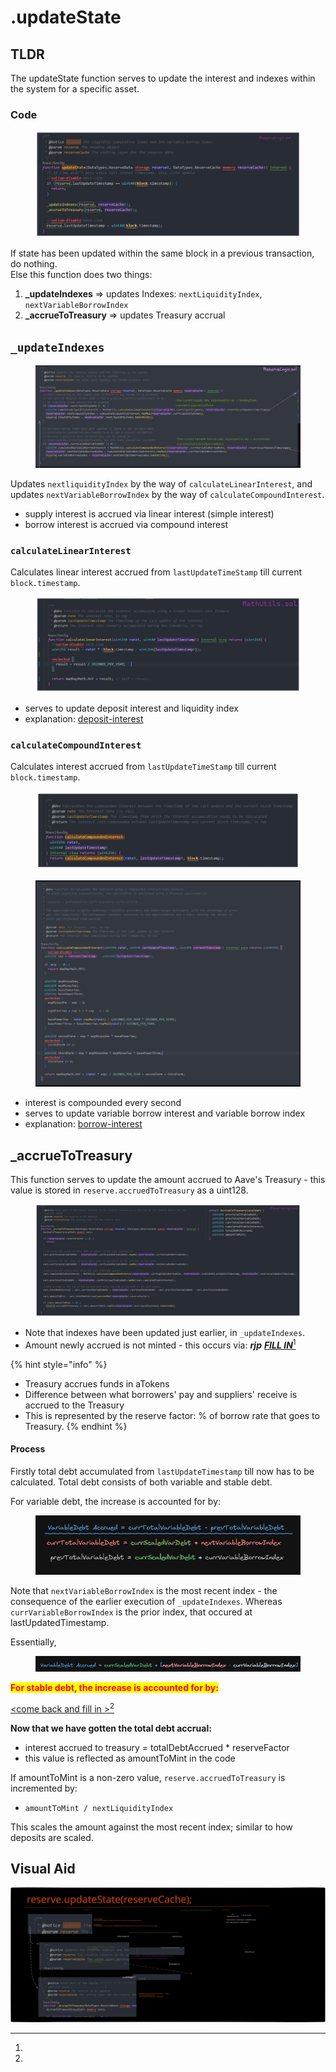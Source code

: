 # .updateState

## TLDR

The updateState function serves to update the interest and indexes within the system for a specific asset.

### Code

<figure><img src="../../.gitbook/assets/image (126).png" alt=""><figcaption></figcaption></figure>

If state has been updated within the same block in a previous transaction, do nothing. \
Else this function does two things:

1. **\_updateIndexes** => updates Indexes: `nextLiquidityIndex`, `nextVariableBorrowIndex`
2. **\_accrueToTreasury** => updates Treasury accrual&#x20;

## &#x20;`_updateIndexes`&#x20;

<figure><img src="../../.gitbook/assets/image (130).png" alt=""><figcaption></figcaption></figure>

Updates `nextliquidityIndex` by the way of `calculateLinearInterest`, and updates `nextVariableBorrowIndex` by the way of `calculateCompoundInterest`.

* supply interest is accrued via linear interest (simple interest)
* borrow interest is accrued via compound interest&#x20;

### `calculateLinearInterest`

Calculates linear interest accrued from `lastUpdateTimeStamp` till current `block.timestamp`.

<figure><img src="../../.gitbook/assets/image (57).png" alt=""><figcaption></figcaption></figure>

* serves to update deposit interest and liquidity index
* explanation: [deposit-interest](../../deposit-and-borrow-interest.md#deposit-interest)

### `calculateCompoundInterest`

Calculates interest accrued from `lastUpdateTimeStamp` till current `block.timestamp`.&#x20;

<figure><img src="../../.gitbook/assets/image (5) (1).png" alt=""><figcaption></figcaption></figure>

<figure><img src="../../.gitbook/assets/image (38).png" alt=""><figcaption></figcaption></figure>

* interest is compounded every second&#x20;
* serves to update variable borrow interest and variable borrow index
* explanation: [borrow-interest](../../deposit-and-borrow-interest.md#borrow-interest)

## **\_accrueToTreasury**&#x20;

This function serves to update the amount accrued to Aave's Treasury - this value is stored in `reserve.accruedToTreasury` as a uint128.

<figure><img src="../../.gitbook/assets/image (123).png" alt=""><figcaption></figcaption></figure>

* Note that indexes have been updated just earlier, in `_updateIndexes`.
* Amount newly accrued is not minted - this occurs via: _**rjp**_ [_**FILL IN**_](#user-content-fn-1)[^1]

{% hint style="info" %}
* Treasury accrues funds in aTokens
* Difference between what borrowers' pay and suppliers' receive is accrued to the Treasury
* This is represented by the reserve factor: % of borrow rate that goes to Treasury.
{% endhint %}

#### Process

Firstly total debt accumulated from `lastUpdateTimestamp` till now has to be calculated. Total debt consists of both variable and stable debt.

For variable debt, the increase is accounted for by:

<figure><img src="../../.gitbook/assets/image (79).png" alt=""><figcaption></figcaption></figure>

Note that `nextVariableBorrowIndex` is the most recent index - the consequence of the earlier execution of `_updateIndexes`. Whereas `currVariableBorrowIndex` is the prior index, that occured at lastUpdatedTimestamp.&#x20;

Essentially,

<figure><img src="../../.gitbook/assets/image (107).png" alt=""><figcaption></figcaption></figure>

<mark style="color:red;">**For stable debt, the increase is accounted for by:**</mark>

[\<come back and fill in >](#user-content-fn-2)[^2]



**Now that we have gotten the total debt accrual:**&#x20;

* interest accrued to treasury = totalDebtAccrued \* reserveFactor
* this value is reflected as amountToMint in the code

If amountToMint is a non-zero value, `reserve.accruedToTreasury` is incremented by:

* `amountToMint / nextLiquidityIndex`&#x20;

This scales the amount against the most recent index; similar to how deposits are scaled.



## Visual Aid

<img src="../../.gitbook/assets/file.excalidraw (4).svg" alt="" class="gitbook-drawing">

[^1]: 

[^2]: 
